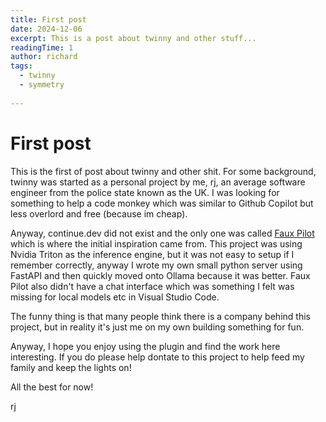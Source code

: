 ```yaml
---
title: First post
date: 2024-12-06
excerpt: This is a post about twinny and other stuff...
readingTime: 1
author: richard
tags: 
  - twinny
  - symmetry
  
---
```


# First post

This is the first of post about twinny and other shit.  For some background, twinny was started as a personal project by me, rj, an average software engineer from the police state known as the UK.  I was looking for something to help a code monkey which was similar to Github Copilot but less overlord and free (because im cheap).

Anyway, continue.dev did not exist and the only one was called [Faux Pilot](https://github.com/fauxpilot/fauxpilot) which is where the initial inspiration came from.  This project was using Nvidia Triton as the inference engine, but it was not easy to setup if I remember correctly, anyway I wrote my own small python server using FastAPI and then quickly moved onto Ollama because it was better.  Faux Pilot also didn't have a chat interface which was something I felt was missing for local models etc in Visual Studio Code.

The funny thing is that many people think there is a company behind this project, but in reality it's just me on my own building something for fun.

Anyway, I hope you enjoy using the plugin and find the work here interesting. If you do please help dontate to this project to help feed my family and keep the lights on!

All the best for now!

rj
